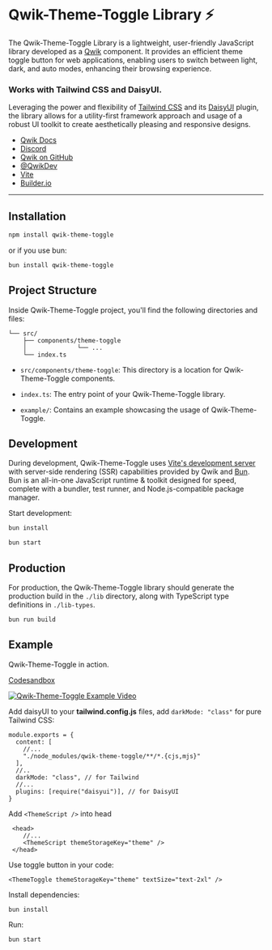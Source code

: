 # Qwik-Theme-Toggle Library ⚡️

The Qwik-Theme-Toggle Library is a lightweight, user-friendly JavaScript library developed as a [Qwik](https://qwik.builder.io/) component. It provides an efficient theme toggle button for web applications, enabling users to switch between light, dark, and auto modes, enhancing their browsing experience.

### Works with Tailwind CSS and DaisyUI.

Leveraging the power and flexibility of [Tailwind CSS](https://tailwindcss.com/) and its [DaisyUI](https://daisyui.com/) plugin, the library allows for a utility-first framework approach and usage of a robust UI toolkit to create aesthetically pleasing and responsive designs.

- [Qwik Docs](https://qwik.builder.io/)
- [Discord](https://qwik.builder.io/chat)
- [Qwik on GitHub](https://github.com/BuilderIO/qwik)
- [@QwikDev](https://twitter.com/QwikDev)
- [Vite](https://vitejs.dev/)
- [Builder.io](https://www.builder.io/)

---

## Installation

```bash
npm install qwik-theme-toggle
```

or if you use bun:

```bash
bun install qwik-theme-toggle
```

## Project Structure

Inside Qwik-Theme-Toggle project, you'll find the following directories and files:

```
└── src/
    ├── components/theme-toggle
    │              └── ...
    └── index.ts
```

- `src/components/theme-toggle`: This directory is a location for Qwik-Theme-Toggle components.

- `index.ts`: The entry point of your Qwik-Theme-Toggle library.

- `example/`: Contains an example showcasing the usage of Qwik-Theme-Toggle.

## Development

During development, Qwik-Theme-Toggle uses [Vite's development server](https://vitejs.dev/) with server-side rendering (SSR) capabilities provided by Qwik and [Bun](https://bun.sh/). Bun is an all-in-one JavaScript runtime & toolkit designed for speed, complete with a bundler, test runner, and Node.js-compatible package manager.

Start development:

```bash
bun install
```

```bash
bun start
```

## Production

For production, the Qwik-Theme-Toggle library should generate the production build in the `./lib` directory, along with TypeScript type definitions in `./lib-types`.

```bash
bun run build
```

## Example

Qwik-Theme-Toggle in action.

[Codesandbox](https://codesandbox.io/p/github/lieranderl/qwik-theme-toggle/main)

[![Qwik-Theme-Toggle Example Video](https://img.youtube.com/vi/51iWIiZFCQY/0.jpg)](https://www.youtube.com/watch?v=51iWIiZFCQY)

Add daisyUI to your **tailwind.config.js** files, add `darkMode: "class"` for pure Tailwind CSS:

```
module.exports = {
  content: [
    //...
    "./node_modules/qwik-theme-toggle/**/*.{cjs,mjs}"
  ],
  //..
  darkMode: "class", // for Tailwind
  //...
  plugins: [require("daisyui")], // for DaisyUI
}
```

Add `<ThemeScript />` into head

```
 <head>
    //...
    <ThemeScript themeStorageKey="theme" />
 </head>
```

Use toggle button in your code:

```
<ThemeToggle themeStorageKey="theme" textSize="text-2xl" />
```

Install dependencies:

```
bun install
```

Run:

```bash
bun start
```
